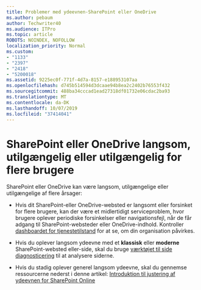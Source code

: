 ```yaml
---
title: Problemer med ydeevnen-SharePoint eller OneDrive
ms.author: pebaum
author: Techwriter40
ms.audience: ITPro
ms.topic: article
ROBOTS: NOINDEX, NOFOLLOW
localization_priority: Normal
ms.custom:
- "1133"
- "2397"
- "2418"
- "5200018"
ms.assetid: 9225ec0f-771f-4d7a-8157-e188953107aa
ms.openlocfilehash: d745b514594d3dcaae94b8ea2c2402b76553f432
ms.sourcegitcommit: 488ba34cccad1ead27318df01732e06cdac2ba93
ms.translationtype: MT
ms.contentlocale: da-DK
ms.lasthandoff: 10/07/2019
ms.locfileid: "37414041"
---
```

# <a name="sharepoint-or-onedrive-slow-inaccessible-or-unavailable-for-multiple-users"></a>SharePoint eller OneDrive langsom, utilgængelig eller utilgængelig for flere brugere

SharePoint eller OneDrive kan være langsom, utilgængelige eller utilgængelige af flere årsager:
  
- Hvis dit SharePoint-eller OneDrive-websted er langsomt eller forsinket for flere brugere, kan der være et midlertidigt serviceproblem, hvor brugere oplever periodiske forsinkelser eller navigationsfejl, når de får adgang til SharePoint-websteder eller OneDrive-indhold. Kontroller [dashboardet for tjenestetilstand](https://admin.microsoft.com/AdminPortal/Home#/servicehealth) for at se, om din organisation påvirkes.
  
- Hvis du oplever langsom ydeevne med et **klassisk** eller **moderne** SharePoint-websted eller-side, skal du bruge [værktøjet til side diagnosticering](https://aka.ms/perftool) til at analysere siderne.
  
- Hvis du stadig oplever generel langsom ydeevne, skal du gennemse ressourcerne nederst i denne artikel: [Introduktion til justering af ydeevnen for SharePoint Online](https://go.microsoft.com/fwlink/?linkid=2024334)
  
